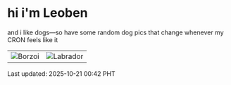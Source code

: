 # hi i'm Leoben

and i like dogs—so have some random dog pics that change whenever my CRON feels like it

|  |  |
|--------|----------|
| ![Borzoi](https://random-dog-vercel.vercel.app/api/random-borzoi?v=1760978578) | ![Labrador](https://random-dog-vercel.vercel.app/api/random-labrador?v=1760978578) |

Last updated: 2025-10-21 00:42 PHT
